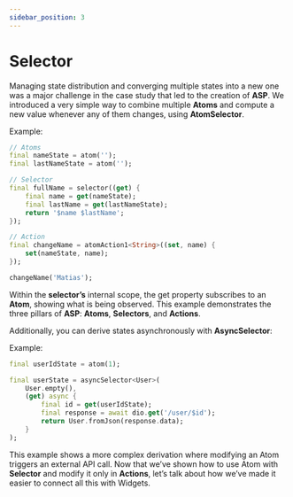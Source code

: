 ```yaml
---
sidebar_position: 3
---
```


# Selector

Managing state distribution and converging multiple states into a new one was a major challenge in the case study that led to the creation of **ASP**. We introduced a very simple way to combine multiple **Atoms** and compute a new value whenever any of them changes, using **AtomSelector**.

Example:
```dart
// Atoms
final nameState = atom('');
final lastNameState = atom('');

// Selector
final fullName = selector((get) {
    final name = get(nameState);
    final lastName = get(lastNameState);
    return '$name $lastName';
});

// Action
final changeName = atomAction1<String>((set, name) {
    set(nameState, name);
});

changeName('Matias');
```

Within the **selector’s** internal scope, the get property subscribes to an **Atom**, showing what is being observed. This example demonstrates the three pillars of **ASP**: **Atoms**, **Selectors**, and **Actions**.

Additionally, you can derive states asynchronously with **AsyncSelector**:

Example:
```dart
final userIdState = atom(1);

final userState = asyncSelector<User>(
    User.empty(),
    (get) async {
        final id = get(userIdState);
        final response = await dio.get('/user/$id');
        return User.fromJson(response.data);
    }
);
```

This example shows a more complex derivation where modifying an Atom triggers an external API call. Now that we’ve shown how to use Atom with **Selector** and modify it only in **Actions**, let’s talk about how we’ve made it easier to connect all this with Widgets.
